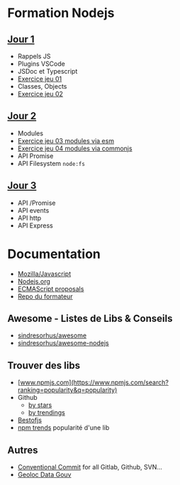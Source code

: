 # Formation Nodejs

## [Jour 1](https://github.com/Italemyae/Formation-NodeJS/blob/master/instructions-j1.md)
- Rappels JS
- Plugins VSCode
- JSDoc et Typescript
- [Exercice jeu 01](https://github.com/Italemyae/Formation-NodeJS/blob/master/instructions-j1.md#jeu-du-plus-et-du-moins)
- Classes, Objects
- [Exercice jeu 02](https://github.com/Italemyae/Formation-NodeJS/blob/master/instructions-j1.md#jeu-du-plus-et-du-moins-2)

## [Jour 2](https://github.com/Italemyae/Formation-NodeJS/blob/master/instructions-j2.md)
- Modules
- [Exercice jeu 03 modules via esm](https://github.com/Italemyae/Formation-NodeJS/blob/master/instructions-j2.md#jeu-du-plus-et-du-moins--utilisation-modules)
- [Exercice jeu 04 modules via commonjs](https://github.com/Italemyae/Formation-NodeJS/blob/master/instructions-j2.md#jeu-du-plus-et-du-moins--utilisation-modules)
- API Promise
- API Filesystem `node:fs`

## [Jour 3](https://github.com/Italemyae/Formation-NodeJS/blob/master/instructions-j3.md)
- API /Promise
- API events
- API http
- API Express

# Documentation
* [Mozilla/Javascript](https://developer.mozilla.org/fr/docs/Web/JavaScript)
* [Nodejs.org](https://nodejs.org/docs/latest-v16.x/api/)
* [ECMAScript proposals](https://github.com/tc39/proposals)
* [Repo du formateur](https://github.com/bioub/Formation_Node.js_2023_09)

## Awesome - Listes de Libs & Conseils
* [sindresorhus/awesome](https://github.com/sindresorhus/awesome)
* [sindresorhus/awesome-nodejs](https://github.com/sindresorhus/awesome-nodejs)

## Trouver des libs
 * [www.npmjs.com](https://www.npmjs.com/search?ranking=popularity&q=popularity)
 * Github
    * [by stars](https://github.com/search?q=stars:%3E0)
    * [by trendings](https://github.com/trending)
 * [Bestofjs](https://bestofjs.org/)
 * [npm trends](https://www.npmtrends.com/) popularité d'une lib

## Autres
 * [Conventional Commit](https://www.conventionalcommits.org/en/v1.0.0/#summary) for all Gitlab, Github, SVN...
 * [Geoloc Data Gouv](https://adresse.data.gouv.fr/csv)
